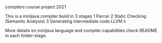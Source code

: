 compilers course project 2021

This is a minijava compiler build in 3 stages
1 Parcer
2 Static Checking (Semantic Analysis)
3 Generating intermediate code LLVM ir 

More details on minijava language and compiler capabilities check README in  each folder-stage.

